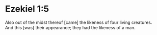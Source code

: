 # Ezekiel 1:5

Also out of the midst thereof [came] the likeness of four living creatures. And this [was] their appearance; they had the likeness of a man.